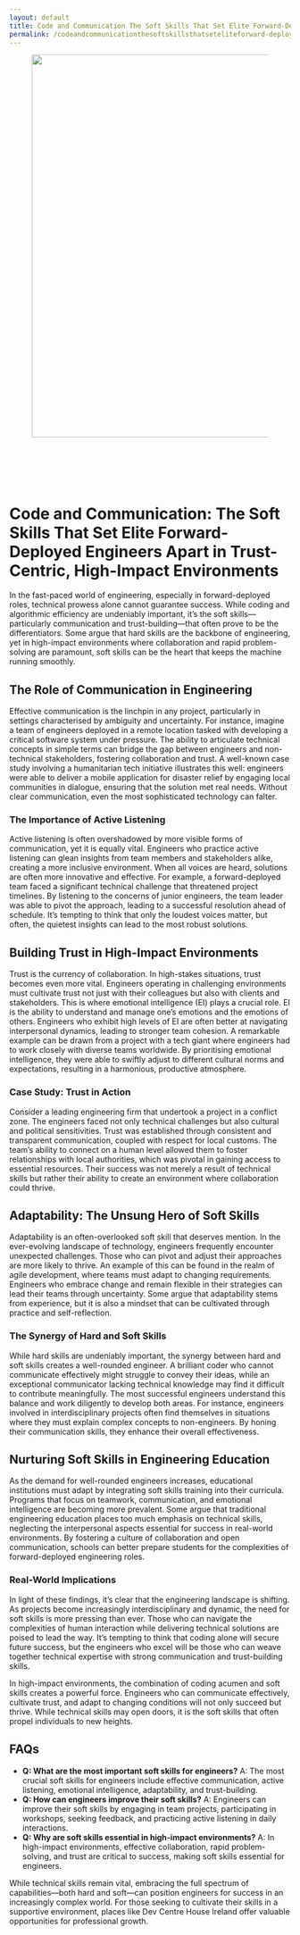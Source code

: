 ```yaml
---
layout: default
title: Code and Communication The Soft Skills That Set Elite Forward-Deployed Engineers Apart in Trust-Cent
permalink: /codeandcommunicationthesoftskillsthatseteliteforward-deployedengineersapartintrust-cent/
---
```



<div class="wp-block-columns alignwide is-layout-flex wp-container-core-columns-is-layout-8ba3830c wp-block-columns-is-layout-flex" style="margin-top:0;margin-bottom:0;padding-right:0;padding-left:0">
<div class="wp-block-column is-layout-flow wp-block-column-is-layout-flow" style="flex-basis:70%">
<div class="wp-block-group has-global-padding is-layout-constrained wp-block-group-is-layout-constrained"><figure class="alignwide wp-block-post-featured-image" style="padding-bottom:2vh;"><img alt="" class="attachment-post-thumbnail size-post-thumbnail wp-post-image" decoding="async" fetchpriority="high" height="686" sizes="(max-width: 1200px) 100vw, 1200px" src="https://www.devcentrehouse.eu/blogs/wp-content/uploads/2025/08/featured-1754396579225.jpg" srcset="https://www.devcentrehouse.eu/blogs/wp-content/uploads/2025/08/featured-1754396579225.jpg 1200w, https://www.devcentrehouse.eu/blogs/wp-content/uploads/2025/08/featured-1754396579225-300x172.jpg 300w, https://www.devcentrehouse.eu/blogs/wp-content/uploads/2025/08/featured-1754396579225-1024x585.jpg 1024w, https://www.devcentrehouse.eu/blogs/wp-content/uploads/2025/08/featured-1754396579225-768x439.jpg 768w" style="border-radius:0px;object-fit:cover;" width="1200"/></figure>
<h1 class="alignwide wp-block-post-title has-x-large-font-size">Code and Communication: The Soft Skills That Set Elite Forward-Deployed Engineers Apart in Trust-Centric, High-Impact Environments</h1>
<div aria-hidden="true" class="wp-block-spacer" style="height:var(--wp--preset--spacing--10)"></div>
</div>
<div class="wp-block-group has-global-padding is-layout-constrained wp-block-group-is-layout-constrained"><div class="entry-content alignwide wp-block-post-content has-global-padding is-layout-constrained wp-container-core-post-content-is-layout-a5dd074b wp-block-post-content-is-layout-constrained"><p>In the fast-paced world of engineering, especially in forward-deployed roles, technical prowess alone cannot guarantee success. While coding and algorithmic efficiency are undeniably important, it’s the soft skills—particularly communication and trust-building—that often prove to be the differentiators. Some argue that hard skills are the backbone of engineering, yet in high-impact environments where collaboration and rapid problem-solving are paramount, soft skills can be the heart that keeps the machine running smoothly.</p>
<h2>The Role of Communication in Engineering</h2>
<p>Effective communication is the linchpin in any project, particularly in settings characterised by ambiguity and uncertainty. For instance, imagine a team of engineers deployed in a remote location tasked with developing a critical software system under pressure. The ability to articulate technical concepts in simple terms can bridge the gap between engineers and non-technical stakeholders, fostering collaboration and trust. A well-known case study involving a humanitarian tech initiative illustrates this well: engineers were able to deliver a mobile application for disaster relief by engaging local communities in dialogue, ensuring that the solution met real needs. Without clear communication, even the most sophisticated technology can falter.</p>
<h3>The Importance of Active Listening</h3>
<p>Active listening is often overshadowed by more visible forms of communication, yet it is equally vital. Engineers who practice active listening can glean insights from team members and stakeholders alike, creating a more inclusive environment. When all voices are heard, solutions are often more innovative and effective. For example, a forward-deployed team faced a significant technical challenge that threatened project timelines. By listening to the concerns of junior engineers, the team leader was able to pivot the approach, leading to a successful resolution ahead of schedule. It’s tempting to think that only the loudest voices matter, but often, the quietest insights can lead to the most robust solutions.</p>
<h2>Building Trust in High-Impact Environments</h2>
<p>Trust is the currency of collaboration. In high-stakes situations, trust becomes even more vital. Engineers operating in challenging environments must cultivate trust not just with their colleagues but also with clients and stakeholders. This is where emotional intelligence (EI) plays a crucial role. EI is the ability to understand and manage one’s emotions and the emotions of others. Engineers who exhibit high levels of EI are often better at navigating interpersonal dynamics, leading to stronger team cohesion. A remarkable example can be drawn from a project with a tech giant where engineers had to work closely with diverse teams worldwide. By prioritising emotional intelligence, they were able to swiftly adjust to different cultural norms and expectations, resulting in a harmonious, productive atmosphere.</p>
<h3>Case Study: Trust in Action</h3>
<p>Consider a leading engineering firm that undertook a project in a conflict zone. The engineers faced not only technical challenges but also cultural and political sensitivities. Trust was established through consistent and transparent communication, coupled with respect for local customs. The team’s ability to connect on a human level allowed them to foster relationships with local authorities, which was pivotal in gaining access to essential resources. Their success was not merely a result of technical skills but rather their ability to create an environment where collaboration could thrive.</p>
<h2>Adaptability: The Unsung Hero of Soft Skills</h2>
<p>Adaptability is an often-overlooked soft skill that deserves mention. In the ever-evolving landscape of technology, engineers frequently encounter unexpected challenges. Those who can pivot and adjust their approaches are more likely to thrive. An example of this can be found in the realm of agile development, where teams must adapt to changing requirements. Engineers who embrace change and remain flexible in their strategies can lead their teams through uncertainty. Some argue that adaptability stems from experience, but it is also a mindset that can be cultivated through practice and self-reflection.</p>
<h3>The Synergy of Hard and Soft Skills</h3>
<p>While hard skills are undeniably important, the synergy between hard and soft skills creates a well-rounded engineer. A brilliant coder who cannot communicate effectively might struggle to convey their ideas, while an exceptional communicator lacking technical knowledge may find it difficult to contribute meaningfully. The most successful engineers understand this balance and work diligently to develop both areas. For instance, engineers involved in interdisciplinary projects often find themselves in situations where they must explain complex concepts to non-engineers. By honing their communication skills, they enhance their overall effectiveness.</p>
<h2>Nurturing Soft Skills in Engineering Education</h2>
<p>As the demand for well-rounded engineers increases, educational institutions must adapt by integrating soft skills training into their curricula. Programs that focus on teamwork, communication, and emotional intelligence are becoming more prevalent. Some argue that traditional engineering education places too much emphasis on technical skills, neglecting the interpersonal aspects essential for success in real-world environments. By fostering a culture of collaboration and open communication, schools can better prepare students for the complexities of forward-deployed engineering roles.</p>
<h3>Real-World Implications</h3>
<p>In light of these findings, it’s clear that the engineering landscape is shifting. As projects become increasingly interdisciplinary and dynamic, the need for soft skills is more pressing than ever. Those who can navigate the complexities of human interaction while delivering technical solutions are poised to lead the way. It’s tempting to think that coding alone will secure future success, but the engineers who excel will be those who can weave together technical expertise with strong communication and trust-building skills.</p>
<p>In high-impact environments, the combination of coding acumen and soft skills creates a powerful force. Engineers who can communicate effectively, cultivate trust, and adapt to changing conditions will not only succeed but thrive. While technical skills may open doors, it is the soft skills that often propel individuals to new heights.</p>
<h2>FAQs</h2>
<ul>
<li><strong>Q: What are the most important soft skills for engineers?</strong> A: The most crucial soft skills for engineers include effective communication, active listening, emotional intelligence, adaptability, and trust-building.</li>
<li><strong>Q: How can engineers improve their soft skills?</strong> A: Engineers can improve their soft skills by engaging in team projects, participating in workshops, seeking feedback, and practicing active listening in daily interactions.</li>
<li><strong>Q: Why are soft skills essential in high-impact environments?</strong> A: In high-impact environments, effective collaboration, rapid problem-solving, and trust are critical to success, making soft skills essential for engineers.</li>
</ul>
<p>While technical skills remain vital, embracing the full spectrum of capabilities—both hard and soft—can position engineers for success in an increasingly complex world. For those seeking to cultivate their skills in a supportive environment, places like Dev Centre House Ireland offer valuable opportunities for professional growth.</p>
</div></div>
</div>
<div class="wp-block-column is-layout-flow wp-block-column-is-layout-flow" style="flex-basis:30%"></div>
</div>
